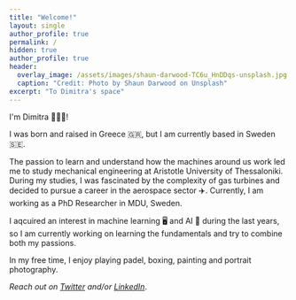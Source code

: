 ```yaml
---
title: "Welcome!"
layout: single
author_profile: true
permalink: /
hidden: true
author_profile: true
header:
  overlay_image: /assets/images/shaun-darwood-TC6u_HnDDqs-unsplash.jpg
  caption: "Credit: Photo by Shaun Darwood on Unsplash"
excerpt: "To Dimitra's space" 
---
```

I'm Dimitra 👩🏻‍💻! 

I was born and raised in Greece 🇬🇷, but I am currently based in Sweden 🇸🇪. 

The passion to learn and understand how the machines around us work led me to study mechanical engineering at Aristotle University of Thessaloniki. During my studies, I was fascinated by the complexity of gas turbines and decided to pursue a career in the aerospace sector ✈️. Currently, I am working as a PhD Researcher in MDU, Sweden. 

I aqcuired an interest in machine learning 🖥️ and AI 🤖 during the last years, so I am currently working on learning the fundamentals and try to combine both my passions. 

In my free time, I enjoy playing padel, boxing, painting and portrait photography. 

*Reach out on [Twitter](https://twitter.com/dediamant95) and/or [LinkedIn](https://www.linkedin.com/in/dimitra-eirini-diamantidou/)*.  